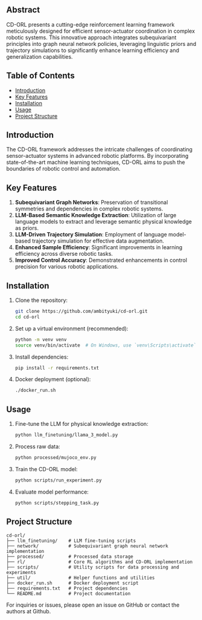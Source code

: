 ## Abstract

CD-ORL presents a cutting-edge reinforcement learning framework meticulously designed for efficient sensor-actuator coordination in complex robotic systems. This innovative approach integrates subequivariant principles into graph neural network policies, leveraging linguistic priors and trajectory simulations to significantly enhance learning efficiency and generalization capabilities.

## Table of Contents

- [Introduction](#introduction)
- [Key Features](#key-features)
- [Installation](#installation)
- [Usage](#usage)
- [Project Structure](#project-structure)


## Introduction

The CD-ORL framework addresses the intricate challenges of coordinating sensor-actuator systems in advanced robotic platforms. By incorporating state-of-the-art machine learning techniques, CD-ORL aims to push the boundaries of robotic control and automation.

## Key Features

1. **Subequivariant Graph Networks**: Preservation of transitional symmetries and dependencies in complex robotic systems.
2. **LLM-Based Semantic Knowledge Extraction**: Utilization of large language models to extract and leverage semantic physical knowledge as priors.
3. **LLM-Driven Trajectory Simulation**: Employment of language model-based trajectory simulation for effective data augmentation.
4. **Enhanced Sample Efficiency**: Significant improvements in learning efficiency across diverse robotic tasks.
5. **Improved Control Accuracy**: Demonstrated enhancements in control precision for various robotic applications.

## Installation

1. Clone the repository:
   ```bash
   git clone https://github.com/ambityuki/cd-orl.git
   cd cd-orl
   ```

2. Set up a virtual environment (recommended):
   ```bash
   python -m venv venv
   source venv/bin/activate  # On Windows, use `venv\Scripts\activate`
   ```

3. Install dependencies:
   ```bash
   pip install -r requirements.txt
   ```

4. Docker deployment (optional):
   ```bash
   ./docker_run.sh
   ```

## Usage

1. Fine-tune the LLM for physical knowledge extraction:
   ```bash
   python llm_finetuning/llama_3_model.py
   ```

2. Process raw data:
   ```bash
   python processed/mujoco_env.py
   ```

3. Train the CD-ORL model:
   ```bash
   python scripts/run_experiment.py
   ```

4. Evaluate model performance:
   ```bash
   python scripts/stepping_task.py
   ```

## Project Structure

```
cd-orl/
├── llm_finetuning/    # LLM fine-tuning scripts
├── network/           # Subequivariant graph neural network implementation
├── processed/         # Processed data storage
├── rl/                # Core RL algorithms and CD-ORL implementation
├── scripts/           # Utility scripts for data processing and experiments
├── util/              # Helper functions and utilities
├── docker_run.sh      # Docker deployment script
├── requirements.txt   # Project dependencies
└── README.md          # Project documentation
```

For inquiries or issues, please open an issue on GitHub or contact the authors at Github.
